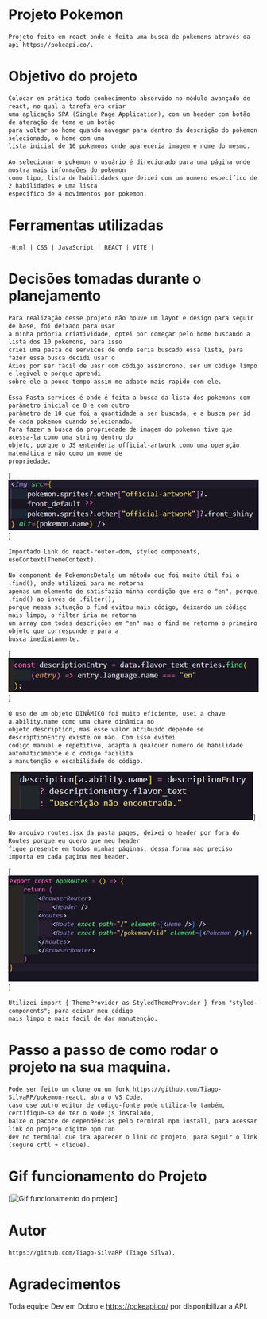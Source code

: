 # Projeto Pokemon 

    Projeto feito em react onde é feita uma busca de pokemons através da api https://pokeapi.co/.

# Objetivo do projeto

    Colocar em prática todo conhecimento absorvido no módulo avançado de react, no qual a tarefa era criar
    uma aplicação SPA (Single Page Application), com um header com botão de ateração de tema e um botão
    para voltar ao home quando navegar para dentro da descrição do pokemon selecionado, o home com uma 
    lista inicial de 10 pokemons onde apareceria imagem e nome do mesmo.

    Ao selecionar o pokemon o usuário é direcionado para uma página onde mostra mais informaões do pokemon 
    como tipo, lista de habilidades que deixei com um numero específico de 2 habilidades e uma lista 
    específico de 4 movimentos por pokemon.

# Ferramentas utilizadas

    -Html | CSS | JavaScript | REACT | VITE |

# Decisões tomadas durante o planejamento

    Para realização desse projeto não houve um layot e design para seguir de base, foi deixado para usar
    a minha própria criatividade, optei por começar pelo home buscando a lista dos 10 pokemons, para isso 
    criei uma pasta de services de onde seria buscado essa lista, para fazer essa busca decidi usar o 
    Axios por ser fácil de uasr com código assincrono, ser um código limpo e legivel e porque aprendi 
    sobre ele a pouco tempo assim me adapto mais rapido com ele.

    Essa Pasta services é onde é feita a busca da lista dos pokemons com parâmetro inicial de 0 e com outro 
    parâmetro de 10 que foi a quantidade a ser buscada, e a busca por id de cada pokemon quando selecionado.
    Para fazer a busca da propriedade de imagem do pokemon tive que acessa-la como uma string dentro do 
    objeto, porque o JS entenderia official-artwork como uma operação matemática e não como um nome de 
    propriedade.

[<img src="./src/images/buscaImagemPokemon.PNG" alt="Buscando propriedade como string dentro de colchetes">]

    Importado Link do react-router-dom, styled components, useContext(ThemeContext).

    No component de PokemonsDetals um método que foi muito útil foi o .find(), onde utilizei para me retorna 
    apenas um elemento de satisfazia minha condição que era o "en", porque .find() ao invés de .filter(), 
    porque nessa situação o find evitou mais código, deixando um código mais limpo, o filter iria me retorna 
    um array com todas descrições em "en" mas o find me retorna o primeiro objeto que corresponde e para a 
    busca imediatamente.

[<img src="./src/images/find.PNG" alt="Imagem com código .find">]

    O uso de um objeto DINÂMICO foi muito eficiente, usei a chave a.ability.name como uma chave dinâmica no 
    objeto description, mas esse valor atribuido depende se descriptionEntry existe ou não. Com isso evitei 
    código manual e repetitivo, adapta a qualquer numero de habilidade automaticamente e o código facilita 
    a manutenção e escabilidade do código.

[<img src="./src/images/objetoDinamico.PNG" alt="Imagem trecho de codigo Dinamico">]



    No arquivo routes.jsx da pasta pages, deixei o header por fora do Routes porque eu quero que meu header 
    fique presente em todos minhas páginas, dessa forma náo preciso importa em cada pagina meu header.


[<img src="./src/images/rotaHeader.PNG" alt="Header atribuido em todas paginas de modo eficiente">]

    Utilizei import { ThemeProvider as StyledThemeProvider } from "styled-components"; para deixar meu código 
    mais limpo e mais facil de dar manutenção.

# Passo a passo de como rodar o projeto na sua maquina. 

    Pode ser feito um clone ou um fork https://github.com/Tiago-SilvaRP/pokemon-react, abra o VS Code, 
    caso use outro editor de codigo-fonte pode utiliza-lo também, certifique-se de ter o Node.js instalado, 
    baixe o pacote de dependências pelo terminal npm install, para acessar link do projeto digite npm run 
    dev no terminal que ira aparecer o link do projeto, para seguir o link (segure crtl + clique).

# Gif funcionamento do Projeto

[<img src="./src/images/gif.gif" alt="Gif funcionamento do projeto">]

# Autor 

    https://github.com/Tiago-SilvaRP (Tiago Silva).

# Agradecimentos 

 Toda equipe Dev em Dobro e https://pokeapi.co/ por disponibilizar a API.